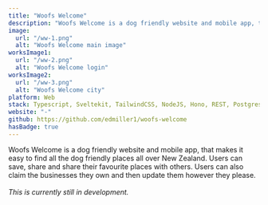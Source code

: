 ```yaml
---
title: "Woofs Welcome"
description: "Woofs Welcome is a dog friendly website and mobile app, that makes it easy to find all the dog friendly places all over New Zealand."
image:
  url: "/ww-1.png"
  alt: "Woofs Welcome main image"
worksImage1:
  url: "/ww-2.png"
  alt: "Woofs Welcome login"
worksImage2:
  url: "/ww-3.png"
  alt: "Woofs Welcome city"
platform: Web
stack: Typescript, Sveltekit, TailwindCSS, NodeJS, Hono, REST, PostgresSQL, Cloudinary and Cloudflare
website: "-"
github: https://github.com/edmiller1/woofs-welcome
hasBadge: true
---
```


Woofs Welcome is a dog friendly website and mobile app, that makes it easy to find all the dog friendly places all over New Zealand.
Users can save, share and share their favourite places with others. Users can also claim the businesses they own and then update them however they please. <br /><br /><i>This is currently still in development.</i>
